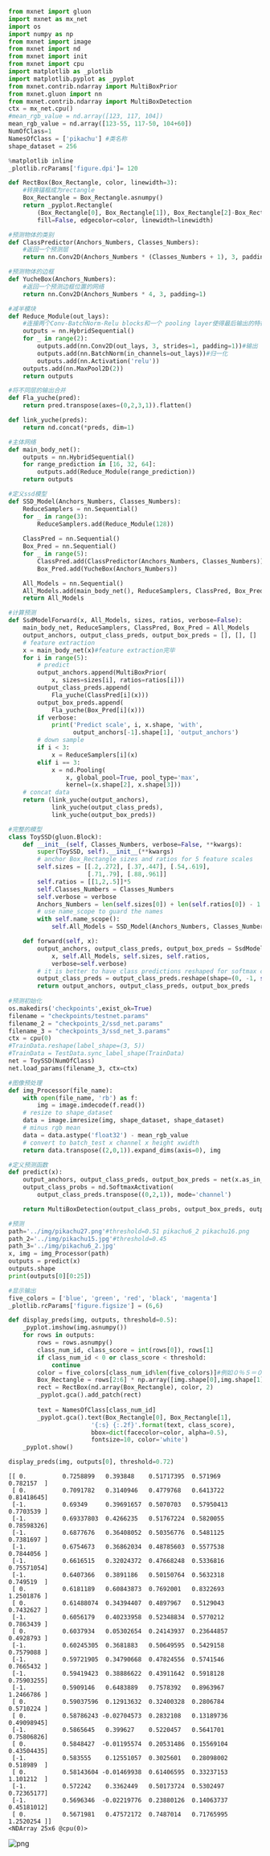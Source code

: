 

```python
from mxnet import gluon
import mxnet as mx_net
import os
import numpy as np 
from mxnet import image
from mxnet import nd
from mxnet import init
from mxnet import cpu
import matplotlib as _plotlib
import matplotlib.pyplot as _pyplot
from mxnet.contrib.ndarray import MultiBoxPrior
from mxnet.gluon import nn
from mxnet.contrib.ndarray import MultiBoxDetection
ctx = mx_net.cpu()
#mean_rgb_value = nd.array([123, 117, 104])
mean_rgb_value = nd.array([123-55, 117-50, 104+60])
NumOfClass=1
NamesOfClass = ['pikachu'] #类名称
shape_dataset = 256

%matplotlib inline
_plotlib.rcParams['figure.dpi']= 120

def RectBox(Box_Rectangle, color, linewidth=3):
    #转换锚框成为rectangle
    Box_Rectangle = Box_Rectangle.asnumpy()
    return _pyplot.Rectangle(
        (Box_Rectangle[0], Box_Rectangle[1]), Box_Rectangle[2]-Box_Rectangle[0], Box_Rectangle[3]-Box_Rectangle[1],
        fill=False, edgecolor=color, linewidth=linewidth)

#预测物体的类别
def ClassPredictor(Anchors_Numbers, Classes_Numbers):
    #返回一个预测层
    return nn.Conv2D(Anchors_Numbers * (Classes_Numbers + 1), 3, padding=1)

#预测物体的边框
def YucheBox(Anchors_Numbers):
    #返回一个预测边框位置的网络
    return nn.Conv2D(Anchors_Numbers * 4, 3, padding=1)

#减半模块
def Reduce_Module(out_lays):
    #连接两个Conv-BatchNorm-Relu blocks和一个 pooling layer使得最后输出的特征减半
    outputs = nn.HybridSequential()
    for _ in range(2):
        outputs.add(nn.Conv2D(out_lays, 3, strides=1, padding=1))#输出　num_filters　个通道数
        outputs.add(nn.BatchNorm(in_channels=out_lays))#归一化
        outputs.add(nn.Activation('relu'))
    outputs.add(nn.MaxPool2D(2)) 
    return outputs

#将不同层的输出合并
def Fla_yuche(pred):
    return pred.transpose(axes=(0,2,3,1)).flatten()

def link_yuche(preds):
    return nd.concat(*preds, dim=1)

#主体网络
def main_body_net():
    outputs = nn.HybridSequential()
    for range_prediction in [16, 32, 64]:
        outputs.add(Reduce_Module(range_prediction))
    return outputs

#定义ssd模型
def SSD_Model(Anchors_Numbers, Classes_Numbers):
    ReduceSamplers = nn.Sequential()
    for _ in range(3):
        ReduceSamplers.add(Reduce_Module(128))
        
    ClassPred = nn.Sequential()
    Box_Pred = nn.Sequential()    
    for _ in range(5):
        ClassPred.add(ClassPredictor(Anchors_Numbers, Classes_Numbers))
        Box_Pred.add(YucheBox(Anchors_Numbers))

    All_Models = nn.Sequential()
    All_Models.add(main_body_net(), ReduceSamplers, ClassPred, Box_Pred)
    return All_Models

#计算预测
def SsdModelForward(x, All_Models, sizes, ratios, verbose=False):    
    main_body_net, ReduceSamplers, ClassPred, Box_Pred = All_Models
    output_anchors, output_class_preds, output_box_preds = [], [], []
    # feature extraction    
    x = main_body_net(x)#feature extraction完毕
    for i in range(5):
        # predict
        output_anchors.append(MultiBoxPrior(
            x, sizes=sizes[i], ratios=ratios[i]))
        output_class_preds.append(
            Fla_yuche(ClassPred[i](x)))
        output_box_preds.append(
            Fla_yuche(Box_Pred[i](x)))
        if verbose:
            print('Predict scale', i, x.shape, 'with', 
                  output_anchors[-1].shape[1], 'output_anchors')
        # down sample
        if i < 3:
            x = ReduceSamplers[i](x)
        elif i == 3:
            x = nd.Pooling(
                x, global_pool=True, pool_type='max', 
                kernel=(x.shape[2], x.shape[3]))
    # concat data
    return (link_yuche(output_anchors),
            link_yuche(output_class_preds),
            link_yuche(output_box_preds))

#完整的模型
class ToySSD(gluon.Block):
    def __init__(self, Classes_Numbers, verbose=False, **kwargs):
        super(ToySSD, self).__init__(**kwargs)
        # anchor Box_Rectangle sizes and ratios for 5 feature scales
        self.sizes = [[.2,.272], [.37,.447], [.54,.619], 
                      [.71,.79], [.88,.961]]
        self.ratios = [[1,2,.5]]*5
        self.Classes_Numbers = Classes_Numbers
        self.verbose = verbose
        Anchors_Numbers = len(self.sizes[0]) + len(self.ratios[0]) - 1
        # use name_scope to guard the names
        with self.name_scope():
            self.All_Models = SSD_Model(Anchors_Numbers, Classes_Numbers)

    def forward(self, x):
        output_anchors, output_class_preds, output_box_preds = SsdModelForward(
            x, self.All_Models, self.sizes, self.ratios, 
            verbose=self.verbose)
        # it is better to have class predictions reshaped for softmax computation       
        output_class_preds = output_class_preds.reshape(shape=(0, -1, self.Classes_Numbers+1))
        return output_anchors, output_class_preds, output_box_preds
    
#预测初始化
os.makedirs('checkpoints',exist_ok=True)
filename = "checkpoints/testnet.params"
filename_2 = "checkpoints_2/ssd_net.params"
filename_3 = "checkpoints_3/ssd_net_3.params"
ctx = cpu(0)
#TrainData.reshape(label_shape=(3, 5))
#TrainData = TestData.sync_label_shape(TrainData)
net = ToySSD(NumOfClass)
net.load_params(filename_3, ctx=ctx)

#图像预处理
def img_Processor(file_name):
    with open(file_name, 'rb') as f:
        img = image.imdecode(f.read())
    # resize to shape_dataset
    data = image.imresize(img, shape_dataset, shape_dataset)
    # minus rgb mean
    data = data.astype('float32') - mean_rgb_value
    # convert to batch_test x channel x height xwidth
    return data.transpose((2,0,1)).expand_dims(axis=0), img

#定义预测函数
def predict(x):
    output_anchors, output_class_preds, output_box_preds = net(x.as_in_context(ctx))
    output_class_probs = nd.SoftmaxActivation(
        output_class_preds.transpose((0,2,1)), mode='channel')

    return MultiBoxDetection(output_class_probs, output_box_preds, output_anchors,force_suppress=True, clip=False)

#预测
path='../img/pikachu27.png'#threshold=0.51 pikachu6_2 pikachu16.png
path_2='../img/pikachu15.jpg'#threshold=0.45
path_3='../img/pikachu6_2.jpg'
x, img = img_Processor(path)
outputs = predict(x)
outputs.shape
print(outputs[0][0:25])

#显示输出
five_colors = ['blue', 'green', 'red', 'black', 'magenta']
_plotlib.rcParams['figure.figsize'] = (6,6)

def display_preds(img, outputs, threshold=0.5):    
    _pyplot.imshow(img.asnumpy())
    for rows in outputs:
        rows = rows.asnumpy()
        class_num_id, class_score = int(rows[0]), rows[1]
        if class_num_id < 0 or class_score < threshold:
            continue
        color = five_colors[class_num_id%len(five_colors)]#例如０％５＝０　１％５＝１　２％５＝２
        Box_Rectangle = rows[2:6] * np.array([img.shape[0],img.shape[1]]*2)
        rect = RectBox(nd.array(Box_Rectangle), color, 2)
        _pyplot.gca().add_patch(rect)
                        
        text = NamesOfClass[class_num_id]
        _pyplot.gca().text(Box_Rectangle[0], Box_Rectangle[1], 
                       '{:s} {:.2f}'.format(text, class_score),
                       bbox=dict(facecolor=color, alpha=0.5),
                       fontsize=10, color='white')
    _pyplot.show()

display_preds(img, outputs[0], threshold=0.72)

```

    
    [[ 0.          0.7258899   0.393848    0.51717395  0.571969    0.782157  ]
     [ 0.          0.7091782   0.3140946   0.4779768   0.6413722   0.81418645]
     [-1.          0.69349     0.39691657  0.5070703   0.57950413  0.7703539 ]
     [-1.          0.69337803  0.4266235   0.51767224  0.5820055   0.78598326]
     [-1.          0.6877676   0.36408052  0.50356776  0.5481125   0.7381697 ]
     [-1.          0.6754673   0.36862034  0.48785603  0.5577538   0.7844056 ]
     [-1.          0.6616515   0.32024372  0.47668248  0.5336816   0.75571054]
     [-1.          0.6407366   0.3891186   0.50150764  0.5632318   0.749519  ]
     [ 0.          0.6181189   0.60843873  0.7692001   0.8322693   1.2501876 ]
     [ 0.          0.61488074  0.34394407  0.4897967   0.5129043   0.7432627 ]
     [-1.          0.6056179   0.40233958  0.52348834  0.5770212   0.7863439 ]
     [ 0.          0.6037934   0.05302654  0.24143937  0.23644857  0.4928793 ]
     [-1.          0.60245305  0.3681883   0.50649595  0.5429158   0.7579088 ]
     [-1.          0.59721905  0.34790668  0.47824556  0.5741546   0.7665432 ]
     [-1.          0.59419423  0.38886622  0.43911642  0.5918128   0.75903255]
     [-1.          0.5909146   0.6483889   0.7578392   0.8963967   1.2466786 ]
     [ 0.          0.59037596  0.12913632  0.32400328  0.2806784   0.5710224 ]
     [ 0.          0.58786243 -0.02704573  0.2832108   0.13189736  0.49098945]
     [-1.          0.5865645   0.399627    0.5220457   0.5641701   0.75806826]
     [ 0.          0.5848427  -0.01195574  0.20531486  0.15569104  0.43504435]
     [-1.          0.583555    0.12551057  0.3025601   0.28098002  0.518989  ]
     [ 0.          0.58143604 -0.01469938  0.61406595  0.33237153  1.101212  ]
     [-1.          0.572242    0.3362449   0.50173724  0.5302497   0.72365177]
     [-1.          0.5696346  -0.02219776  0.23880126  0.14063737  0.45181012]
     [ 0.          0.5671981   0.47572172  0.7487014   0.71765995  1.2520254 ]]
    <NDArray 25x6 @cpu(0)>



![png](output_0_1.png)

